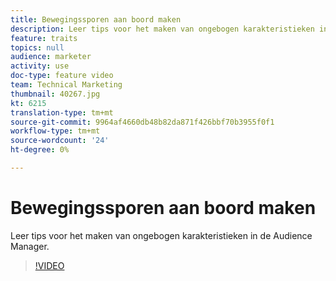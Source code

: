 ```yaml
---
title: Bewegingssporen aan boord maken
description: Leer tips voor het maken van ongebogen karakteristieken in de Audience Manager.
feature: traits
topics: null
audience: marketer
activity: use
doc-type: feature video
team: Technical Marketing
thumbnail: 40267.jpg
kt: 6215
translation-type: tm+mt
source-git-commit: 9964af4660db48b82da871f426bbf70b3955f0f1
workflow-type: tm+mt
source-wordcount: '24'
ht-degree: 0%

---
```



# Bewegingssporen aan boord maken

Leer tips voor het maken van ongebogen karakteristieken in de Audience Manager.

>[!VIDEO](https://video.tv.adobe.com/v/40267/?quality=12&learn=on)
